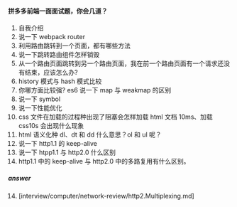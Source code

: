 #### 拼多多前端一面面试题，你会几道？

1. 自我介绍
2. 说一下 webpack router
3. 利用路由跳转到一个页面，都有哪些方法
4. 说一下跳转路由组件怎样销毁
5. 从一个路由页面跳转到另一个路由页面，我在前一个路由页面有一个请求还没有结束，应该怎么办?
6. history 模式与 hash 模式比较
7. 你哪方面比较强? es6 说一下 map 与 weakmap 的区别
8. 说一下 symbol
9. 说一下性能优化
10. css 文件在加载的过程种出现了阻塞会怎样加载 html 文档 10ms、加载 css10s 会出现什么现象
11. html 语义化种 dl、dt 和 dd 什么意思？ol 和 ul 呢？
12. 说一下 http1.1 的 keep-alive
13. 说一下 htpp1.1 与 http2.0 什么区别
14. http1.1 中的 keep-alive 与 http2.0 中的多路复用有什么区别。

##### answer

14. [interview/computer/network-review/http2.Multiplexing.md]
